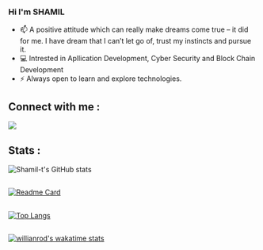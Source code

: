 ### Hi I'm SHAMIL

- 📫 A positive attitude which can really make dreams come true – it did for me. I have dream that I can’t let go of, trust my instincts and pursue it.
- 💻 Intrested in Apllication Development, Cyber Security and Block Chain Development
- ⚡ Always open to learn and explore technologies. 

## Connect with me :

<p align="left">
<a href=https://www.linkedin.com/in/shamil-t target="blank">
  <img src="https://img.icons8.com/color/96/000000/linkedin.png"/>
  </a>
</p>

## Stats :

<!-- ![Shamil-t's GitHub stats](https://github-readme-stats.vercel.app/api?username=shamil-t&show_icons=true&theme=radical) -->
![Shamil-t's GitHub stats](https://github-readme-stats.vercel.app/api?username=shamil-t&show_icons=true&theme=radical)

##

[![Readme Card](https://github-readme-stats.vercel.app/api/pin/?username=shamil-t&repo=ehr-blockchain)](https://github.com/shamil-t/ehr-blockchain)

## 
<!-- [![Top Langs](https://github-readme-stats.vercel.app/api/top-langs/?username=shamil-t&layout=compact)](https://github.com/shamil-t/README.md) -->
[![Top Langs](https://github-readme-stats.vercel.app/api/top-langs/?username=shamil-t&langs_count=5)](https://github.com/shamil-t/README.md)

##
[![willianrod's wakatime stats](https://github-readme-stats.vercel.app/api/wakatime?username=shamil&v=2)](https://wakatime.com/@shamil)
